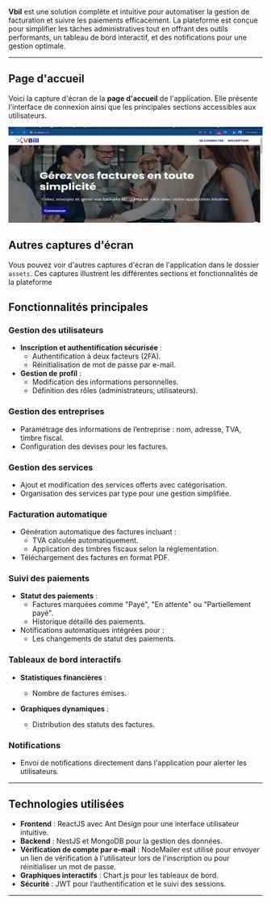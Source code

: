 **Vbil** est une solution complète et intuitive pour automatiser la gestion de facturation et suivre les paiements efficacement. La plateforme est conçue pour simplifier les tâches administratives tout en offrant des outils performants, un tableau de bord interactif, et des notifications pour une gestion optimale.

---
## Page d'accueil
Voici la capture d'écran de la **page d'accueil** de l'application. Elle présente l'interface de connexion ainsi que les principales sections accessibles aux utilisateurs.

![Page d'accueil](assets/vbill.png)

## Autres captures d'écran
Vous pouvez voir d'autres captures d'écran de l'application dans le dossier `assets`. Ces captures illustrent les différentes sections et fonctionnalités de la plateforme

## **Fonctionnalités principales**

### **Gestion des utilisateurs**
- **Inscription et authentification sécurisée** :
  - Authentification à deux facteurs (2FA).
  - Réinitialisation de mot de passe par e-mail.
- **Gestion de profil** :
  - Modification des informations personnelles.
  - Définition des rôles (administrateurs, utilisateurs).

### **Gestion des entreprises**
- Paramétrage des informations de l’entreprise : nom, adresse, TVA, timbre fiscal.
- Configuration des devises pour les factures.

### **Gestion des services**
- Ajout et modification des services offerts avec catégorisation.
- Organisation des services par type pour une gestion simplifiée.

### **Facturation automatique**
- Génération automatique des factures incluant :
  - TVA calculée automatiquement.
  - Application des timbres fiscaux selon la réglementation.
- Téléchargement des factures en format PDF.


### **Suivi des paiements**
- **Statut des paiements** :
  - Factures marquées comme "Payé", "En attente" ou "Partiellement payé".
  - Historique détaillé des paiements.
- Notifications automatiques intégrées pour :
  - Les changements de statut des paiements.

### **Tableaux de bord interactifs**
- **Statistiques financières** :
  - Nombre de factures émises.
    
- **Graphiques dynamiques** :
  - Distribution des statuts des factures.

### **Notifications**
- Envoi de notifications directement dans l'application pour alerter les utilisateurs.


---

## **Technologies utilisées**
- **Frontend** : ReactJS avec Ant Design pour une interface utilisateur intuitive.
- **Backend** : NestJS et MongoDB pour la gestion des données.
- **Vérification de compte par e-mail** : NodeMailer est utilisé pour envoyer un lien de vérification à l'utilisateur lors de l'inscription ou pour réinitialiser un mot de passe.
- **Graphiques interactifs** : Chart.js pour les tableaux de bord.
- **Sécurité** : JWT pour l’authentification et le suivi des sessions.

---
